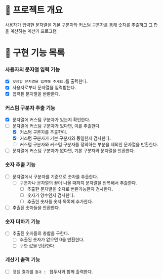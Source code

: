 # 💪 프로젝트 개요

사용자가 입력한 문자열을 기본 구분자와 커스텀 구분자를 통해 숫자를 추출하고 그 합을 계산하는 계산기 프로그램

# 📝 구현 기능 목록

### 사용자의 문자열 입력 기능

- [x] `덧셈할 문자열을 입력해 주세요.`를 출력한다.
- [x] 사용자로부터 문자열을 입력받는다.
- [x] 입력된 문자열을 반환한다.

### 커스텀 구분자 추출 기능

- [x] 문자열에 커스텀 구분자가 있는지 확인한다.
- [ ] 문자열에 커스텀 구분자가 있다면, 이를 추출한다.
    - [x] 커스텀 구분자를 추출한다.
    - [x] 커스텀 구분자가 기본 구분자와 동일한지 검사한다.
    - [ ] 커스텀 구분자와 커스텀 구분자를 정의하는 부분을 제외한 문자열을 반환한다.
- [ ] 문자열에 커스텀 구분자가 없다면, 기본 구분자와 문자열을 반환한다.

### 숫자 추출 기능

- [ ] 문자열에서 구분자를 기준으로 숫자를 추출한다.
    - [ ] 구분자나 문자열의 끝이 나올 때까지 문자열을 반복해서 추출한다. 
        - [ ] 추출한 문자열을 숫자로 변환가능한지 검사한다.
        - [ ] 숫자가 양수인지 검사한다.
        - [ ] 추출한 숫자를 숫자 목록에 추가한다.
- [ ] 추출된 숫자들을 반환한다.

### 숫자 더하기 기능

- [ ] 추출된 숫자들의 총합을 구한다.
    - [ ] 추출된 숫자가 없으면 0을 반환한다.
    - [ ] 구한 값을 반환한다.

### 계산기 출력 기능

- [ ] 덧셈 결과를 `결과 : ` 접두사와 함께 출력한다.